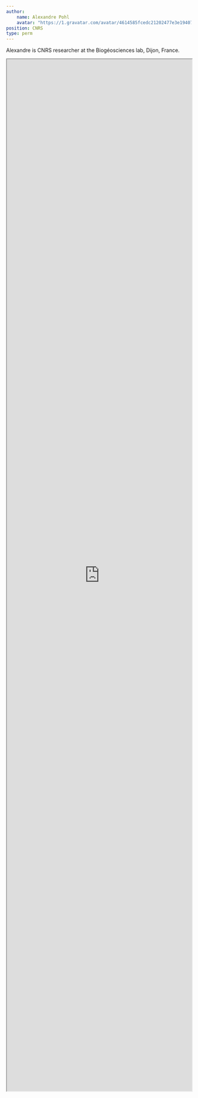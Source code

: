 ```yaml
---
author:
    name: Alexandre Pohl
    avatar: "https://1.gravatar.com/avatar/4614585fcedc21202477e3e19407e63a?s=256&d=identicon&r=G"
position: CNRS 
type: perm
---
```


<style>
    .page {
        padding-right: 0px;
    }
</style>

Alexandre is CNRS researcher at the Biogéosciences lab, Dijon, France.

<iframe src="https://alexpohl.github.io/" style="width:100%; height:70vh;"></iframe>
